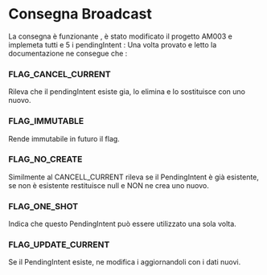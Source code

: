 # Consegna Broadcast
La consegna è funzionante , è stato modificato il progetto AM003 e implemeta tutti e 5 i pendingIntent :
Una volta provato e letto la documentazione ne consegue che : 
### FLAG_CANCEL_CURRENT
Rileva che il pendingIntent esiste gia, lo elimina e lo sostituisce con uno nuovo.

### FLAG_IMMUTABLE
Rende immutabile in futuro il flag.

### FLAG_NO_CREATE
Similmente al CANCELL_CURRENT rileva se il PendingIntent è già esistente, se non è esistente restituisce null e NON ne crea uno nuovo.

### FLAG_ONE_SHOT
Indica che questo PendingIntent può essere utilizzato una sola volta.

### FLAG_UPDATE_CURRENT
Se il PendingIntent esiste, ne modifica i aggiornandoli con i dati nuovi.
